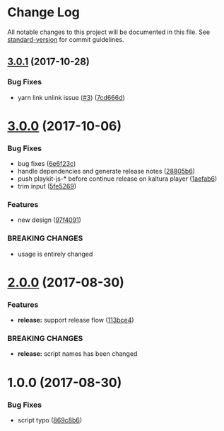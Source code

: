 # Change Log

All notable changes to this project will be documented in this file. See [standard-version](https://github.com/conventional-changelog/standard-version) for commit guidelines.

<a name="3.0.1"></a>
## [3.0.1](https://github.com/kaltura/playkit-js-env-manger/compare/v3.0.0...v3.0.1) (2017-10-28)


### Bug Fixes

* yarn link unlink issue ([#3](https://github.com/kaltura/playkit-js-env-manger/issues/3)) ([7cd666d](https://github.com/kaltura/playkit-js-env-manger/commit/7cd666d))



<a name="3.0.0"></a>
# [3.0.0](https://github.com/kaltura/playkit-js-env-manger/compare/v2.0.0...v3.0.0) (2017-10-06)


### Bug Fixes

* bug fixes ([6e6f23c](https://github.com/kaltura/playkit-js-env-manger/commit/6e6f23c))
* handle dependencies and generate release notes ([28805b6](https://github.com/kaltura/playkit-js-env-manger/commit/28805b6))
* push playkit-js-* before continue release on kaltura player ([1aefab6](https://github.com/kaltura/playkit-js-env-manger/commit/1aefab6))
* trim input ([5fe5269](https://github.com/kaltura/playkit-js-env-manger/commit/5fe5269))


### Features

* new design ([97f4091](https://github.com/kaltura/playkit-js-env-manger/commit/97f4091))


### BREAKING CHANGES

* usage is entirely changed



<a name="2.0.0"></a>
# [2.0.0](https://github.com/kaltura/playkit-js-env-manger/compare/v1.0.0...v2.0.0) (2017-08-30)


### Features

* **release:** support release flow ([113bce4](https://github.com/kaltura/playkit-js-env-manger/commit/113bce4))


### BREAKING CHANGES

* **release:** script names has been changed



<a name="1.0.0"></a>
# 1.0.0 (2017-08-30)


### Bug Fixes

* script typo ([869c8b6](https://github.com/kaltura/playkit-js-env-manger/commit/869c8b6))
